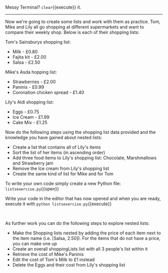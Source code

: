 Messy Terminal? `clear`{{execute}} it.
<hr>

Now we're going to create some lists and work with them as practice.
Tom, Mike and Lily all go shopping at different supermarkets and want to compare their weekly shop. Below is each of their shopping lists:

Tom's Sainsburys shopping list:
- Milk - £0.80
- Fajita kit - £2.00
- Salsa - £2.50

Mike's Asda hopping list:
- Strawberries - £2.00
- Paninis - £0.99
- Coronation chicken spread - £1.40

Lily's Aldi shopping list:
- Eggs - £0.75
- Ice Cream - £1.99
- Cake Mix - £1.25

Now do the following steps using the shopping list data provided and the knowledge you have gained about nested lists:

- Create a list that contains all of Lily's items 
- Sort the list of her items (in ascending order)
- Add three food items to Lily's shopping list: Chocolate, Marshmallows and Strawberry jam
- Remove the Ice cream from Lily's shopping list 
- Create the same kind of list for Mike and for Tom

To write your own code simply create a new Python file: `listsexercise.py`{{open}}

Write your code in the editor that has now opened and when you are ready, execute it with
`python listsexercise.py`{{execute}}

</br>

As further work you can do the following steps to explore nested lists:
- Make the Shopping lists nested by adding the price of each item next to the item name (i.e. [Salsa, 2.50]). For the items that do not have a price, you can make one up
- Create an overall shoppingLists list with all 3 people's list within it
- Retrieve the cost of Mike's Paninis
- Edit the cost of Tom's Milk to £1 instead
- Delete the Eggs and their cost from Lily's shopping list